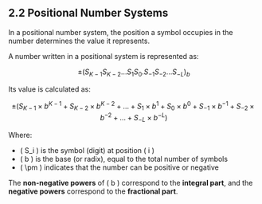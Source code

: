 ## **2.2 Positional Number Systems**

In a positional number system, the position a symbol occupies in the number determines the value it represents.

A number written in a positional system is represented as:

$$
\pm (S_{K-1} S_{K-2} \dots S_1 S_0 . S_{-1} S_{-2} \dots S_{-L})_b
$$

Its value is calculated as:

$$
\pm (S_{K-1} \times b^{K-1} + S_{K-2} \times b^{K-2} + \dots + S_1 \times b^1 + S_0 \times b^0 + S_{-1} \times b^{-1} + S_{-2} \times b^{-2} + \dots + S_{-L} \times b^{-L})
$$

Where:
- \( S_i \) is the symbol (digit) at position \( i \)
- \( b \) is the base (or radix), equal to the total number of symbols
- \( \pm \) indicates that the number can be positive or negative

The **non-negative powers** of \( b \) correspond to the **integral part**, and the **negative powers** correspond to the **fractional part**.




